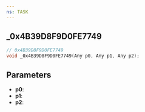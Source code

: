 ```yaml
---
ns: TASK
---
```

## _0x4B39D8F9D0FE7749

```c
// 0x4B39D8F9D0FE7749
void _0x4B39D8F9D0FE7749(Any p0, Any p1, Any p2);
```

## Parameters
* **p0**:
* **p1**:
* **p2**:
